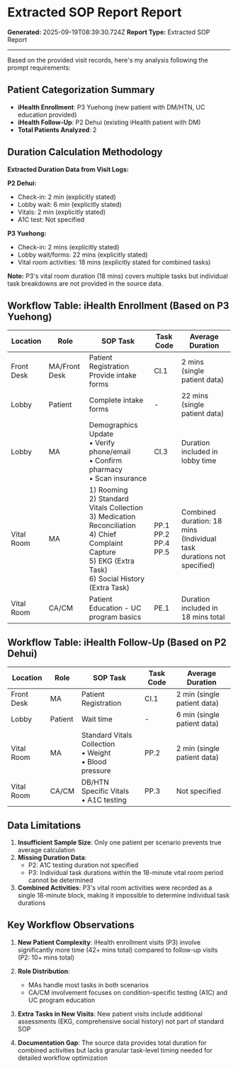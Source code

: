 # Extracted SOP Report Report

**Generated:** 2025-09-19T08:39:30.724Z
**Report Type:** Extracted SOP Report

---

Based on the provided visit records, here's my analysis following the prompt requirements:

## Patient Categorization Summary
- **iHealth Enrollment**: P3 Yuehong (new patient with DM/HTN, UC education provided)
- **iHealth Follow-Up**: P2 Dehui (existing iHealth patient with DM)
- **Total Patients Analyzed**: 2

## Duration Calculation Methodology

**Extracted Duration Data from Visit Logs:**

**P2 Dehui:**
- Check-in: 2 min (explicitly stated)
- Lobby wait: 6 min (explicitly stated) 
- Vitals: 2 min (explicitly stated)
- A1C test: Not specified

**P3 Yuehong:**
- Check-in: 2 mins (explicitly stated)
- Lobby wait/forms: 22 mins (explicitly stated)
- Vital room activities: 18 mins (explicitly stated for combined tasks)

**Note:** P3's vital room duration (18 mins) covers multiple tasks but individual task breakdowns are not provided in the source data.

## Workflow Table: iHealth Enrollment (Based on P3 Yuehong)

| Location | Role | SOP Task | Task Code | Average Duration |
|----------|------|----------|-----------|------------------|
| Front Desk | MA/Front Desk | Patient Registration<br>Provide intake forms | CI.1 | 2 mins (single patient data) |
| Lobby | Patient | Complete intake forms | - | 22 mins (single patient data) |
| Lobby | MA | Demographics Update<br>• Verify phone/email<br>• Confirm pharmacy<br>• Scan insurance | CI.3 | Duration included in lobby time |
| Vital Room | MA | 1) Rooming<br>2) Standard Vitals Collection<br>3) Medication Reconciliation<br>4) Chief Complaint Capture<br>5) EKG (Extra Task)<br>6) Social History (Extra Task) | PP.1<br>PP.2<br>PP.4<br>PP.5 | Combined duration: 18 mins<br>(Individual task durations not specified) |
| Vital Room | CA/CM | Patient Education - UC program basics | PE.1 | Duration included in 18 mins total |

## Workflow Table: iHealth Follow-Up (Based on P2 Dehui)

| Location | Role | SOP Task | Task Code | Average Duration |
|----------|------|----------|-----------|------------------|
| Front Desk | MA | Patient Registration | CI.1 | 2 min (single patient data) |
| Lobby | Patient | Wait time | - | 6 min (single patient data) |
| Vital Room | MA | Standard Vitals Collection<br>• Weight<br>• Blood pressure | PP.2 | 2 min (single patient data) |
| Vital Room | CA/CM | DB/HTN Specific Vitals<br>• A1C testing | PP.3 | Not specified |

## Data Limitations

1. **Insufficient Sample Size**: Only one patient per scenario prevents true average calculation
2. **Missing Duration Data**: 
   - P2: A1C testing duration not specified
   - P3: Individual task durations within the 18-minute vital room period cannot be determined
3. **Combined Activities**: P3's vital room activities were recorded as a single 18-minute block, making it impossible to determine individual task durations

## Key Workflow Observations

1. **New Patient Complexity**: iHealth enrollment visits (P3) involve significantly more time (42+ mins total) compared to follow-up visits (P2: 10+ mins total)

2. **Role Distribution**: 
   - MAs handle most tasks in both scenarios
   - CA/CM involvement focuses on condition-specific testing (A1C) and UC program education

3. **Extra Tasks in New Visits**: New patient visits include additional assessments (EKG, comprehensive social history) not part of standard SOP

4. **Documentation Gap**: The source data provides total duration for combined activities but lacks granular task-level timing needed for detailed workflow optimization